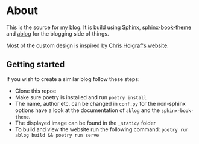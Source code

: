 # About

This is the source for [my blog](https://www.rausch-dupont.de). It is build using [Sphinx](https://www.sphinx-doc.org/), [sphinx-book-theme](https://sphinx-book-theme.readthedocs.io/) and [ablog](https://ablog.readthedocs.io/)
for the blogging side of things.

Most of the custom design is inspired by [Chris Holgraf's website](https://predictablynoisy.com/).

## Getting started
If you wish to create a similar blog follow these steps:
- Clone this repoe
- Make sure poetry is installed and run `poetry install`
- The name, author etc. can be changed in `conf.py` for the non-sphinx options have a look at the documentation of `ablog` and the `sphinx-book-theme`.
- The displayed image can be found in the `_static/` folder
- To build and view the website run the following command:
    `poetry run ablog build && poetry run serve`
